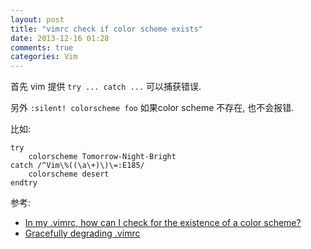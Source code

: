 ```yaml
---
layout: post
title: "vimrc check if color scheme exists"
date: 2013-12-16 01:28
comments: true
categories: Vim
---
```


首先 vim 提供 `try ... catch ...` 可以捕获错误.

另外 `:silent! colorscheme foo` 如果color scheme 不存在, 也不会报错.

比如:

	try
		colorscheme Tomorrow-Night-Bright
	catch /^Vim\%((\a\+)\)\=:E185/
		colorscheme desert
	endtry

参考:

* [In my .vimrc, how can I check for the existence of a color scheme?](http://stackoverflow.com/questions/5698284/in-my-vimrc-how-can-i-check-for-the-existence-of-a-color-scheme)
* [Gracefully degrading .vimrc](http://blog.sanctum.geek.nz/gracefully-degrading-vimrc/)
